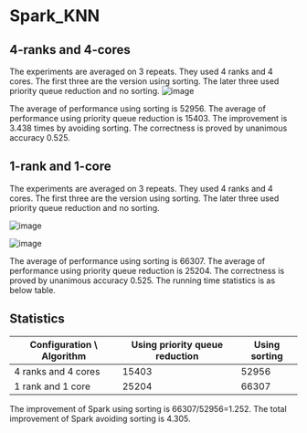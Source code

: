 # Spark_KNN
## 4-ranks and 4-cores
The experiments are averaged on 3 repeats. They used 4 ranks and 4 cores. The first three are the version using sorting. The later three used priority queue reduction and no sorting.
![image](https://github.com/ChengjunXi/Spark_KNN/assets/93487110/ac7f8e98-dfbb-4df5-86b7-e890fb875baf)

The average of performance using sorting is 52956. The average of performance using priority queue reduction is 15403. The improvement is 3.438 times by avoiding sorting. The correctness is proved by unanimous accuracy 0.525.

## 1-rank and 1-core
The experiments are averaged on 3 repeats. They used 4 ranks and 4 cores. The first three are the version using sorting. The later three used priority queue reduction and no sorting.

![image](https://github.com/ChengjunXi/Spark_KNN/assets/93487110/a34a4a74-882b-4d04-b325-7bb27d9c6195)

![image](https://github.com/ChengjunXi/Spark_KNN/assets/93487110/60c43857-816b-45b6-b866-1799fbf239fc)

The average of performance using sorting is 66307. The average of performance using priority queue reduction is 25204. The correctness is proved by unanimous accuracy 0.525. The running time statistics is as below table.

## Statistics

| Configuration \ Algorithm	| Using priority queue reduction | Using sorting |
| ------------- | ------------- | ------------- |
| 4 ranks and 4 cores	| 15403	| 52956 |
| 1 rank and 1 core	| 25204	| 66307 |

The improvement of Spark using sorting is 66307/52956=1.252. The total improvement of Spark avoiding sorting is 4.305.



